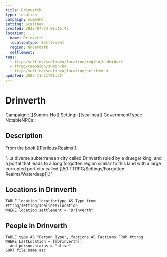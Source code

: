 ```yaml
---
title: Drinverth
type: location
campaign: sumonho
setting: Scalinea
created: 2022-07-24 08:15:47
location:
  name: Drinverth
  locationtype: Settlement
  region: Underdark
  settlement: 
tags:
  - ttrpg/setting/scalinea/location/region/underdark
  - ttrpg/campaign/sumon-ho
  - ttrpg/setting/scalinea/location/settlement
updated: 2023-11-21T01:32
---
```

# Drinverth

Campaign:: [[Sumon-Ho]]
Setting:: [[scalinea]]
GovernmentType::
NotableNPCs::

## Description

From the book [[Perilous Realms]]:

"...a diverse subterranean city called Drinverth ruled by a druegar king, and a portal that leads to a long forgotten region similar to this land with a large corrupted port city called [[50 TTRPG/Settings/Forgotten Realms/Waterdeep]].)"

## Locations in Drinverth
```dataview
TABLE location.locationtype AS Type from #ttrpg/setting/scalinea/location
WHERE location.settlement = "Drinverth"
```

## People in Drinverth

```dataview
TABLE type AS "Person Type", factions AS Factions FROM #ttrpg 
WHERE LastLocation = [[Drinverth]]
  and person.status = "alive"
SORT file.name asc
```
